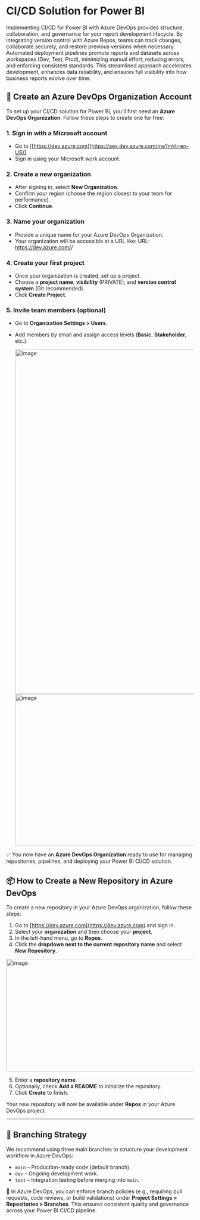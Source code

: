 # CI/CD Solution for Power BI

Implementing CI/CD for Power BI with Azure DevOps provides structure, collaboration, and governance for your report development lifecycle. By integrating version control with Azure Repos, teams can track changes, collaborate securely, and restore previous versions when necessary. Automated deployment pipelines promote reports and datasets across workspaces (Dev, Test, Prod), minimizing manual effort, reducing errors, and enforcing consistent standards. This streamlined approach accelerates development, enhances data reliability, and ensures full visibility into how business reports evolve over time.

## 📝 Create an Azure DevOps Organization Account

To set up your CI/CD solution for Power BI, you’ll first need an **Azure DevOps Organization**. Follow these steps to create one for free:

### 1. Sign in with a Microsoft account
- Go to [[https://dev.azure.com](https://aex.dev.azure.com/me?mkt=en-US)]  
- Sign in using your Microsoft work account.

### 2. Create a new organization
- After signing in, select **New Organization**.  
- Confirm your region (choose the region closest to your team for performance).  
- Click **Continue**.  

### 3. Name your organization
- Provide a unique name for your Azure DevOps Organization.  
- Your organization will be accessible at a URL like: URL: https://dev.azure.com/<OrganizationName>/ 

### 4. Create your first project
- Once your organization is created, set up a project.  
- Choose a **project name**, **visibility** (PRIVATE), and **version control system** (Git recommended).  
- Click **Create Project**.  

### 5. Invite team members (optional)
- Go to **Organization Settings > Users**.  
- Add members by email and assign access levels (**Basic**, **Stakeholder**, etc.).

  <img width="852" height="925" alt="image" src="https://github.com/user-attachments/assets/984c4a76-66bb-40cc-ade6-68be41fffded" />

  <img width="2568" height="408" alt="image" src="https://github.com/user-attachments/assets/d50f1d3e-6df7-4e15-97f4-10307c64d908" />



✅ You now have an **Azure DevOps Organization** ready to use for managing repositories, pipelines, and deploying your Power BI CI/CD solution.

## 📦 How to Create a New Repository in Azure DevOps

To create a new repository in your Azure DevOps organization, follow these steps:

1. Go to [https://dev.azure.com](https://dev.azure.com) and sign in.  
2. Select your **organization** and then choose your **project**.  
3. In the left-hand menu, go to **Repos**.  
4. Click the **dropdown next to the current repository name** and select **New Repository**.

<img width="838" height="302" alt="image" src="https://github.com/user-attachments/assets/1bf9a733-ff00-44c7-815c-dc2bb5fe07a4" />

   
5. Enter a **repository name**.
6. Optionally, check **Add a README** to initialize the repository.  
7. Click **Create** to finish.  

Your new repository will now be available under **Repos** in your Azure DevOps project.  

---

## 🌿 Branching Strategy

We recommend using three main branches to structure your development workflow in Azure DevOps:

- `main` – Production-ready code (default branch).  
- `dev` – Ongoing development work.  
- `test` – Integration testing before merging into `main`.  

📌 In Azure DevOps, you can enforce branch policies (e.g., requiring pull requests, code reviews, or build validations) under **Project Settings > Repositories > Branches**. This ensures consistent quality and governance across your Power BI CI/CD pipeline.




